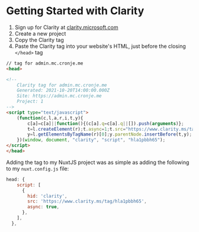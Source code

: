 # Getting Started with Clarity

1. Sign up for Clarity at [clarity.microsoft.com](https://clarity.microsoft.com)
2. Create a new project
3. Copy the Clarity tag
4. Paste the Clarity tag into your website's HTML, just before the closing `</head>` tag

``` html
// tag for admin.mc.cronje.me 
<head>

<!-- 
    Clarity tag for admin.mc.cronje.me 
    Generated: 2021-10-20T14:00:00.000Z
    Site: https://admin.mc.cronje.me
    Project: 1
-->
<script type="text/javascript">
    (function(c,l,a,r,i,t,y){
        c[a]=c[a]||function(){(c[a].q=c[a].q||[]).push(arguments)};
        t=l.createElement(r);t.async=1;t.src="https://www.clarity.ms/tag/"+i;
        y=l.getElementsByTagName(r)[0];y.parentNode.insertBefore(t,y);
    })(window, document, "clarity", "script", "hla1pbbh65");
</script>
</head>
```

Adding the tag to my NuxtJS project was as simple as adding the following to my `nuxt.config.js` file:

``` js
head: {
    script: [
      {
        hid: 'clarity',
        src: 'https://www.clarity.ms/tag/hla1pbbh65',
        async: true,
      },
    ],
  },
```
